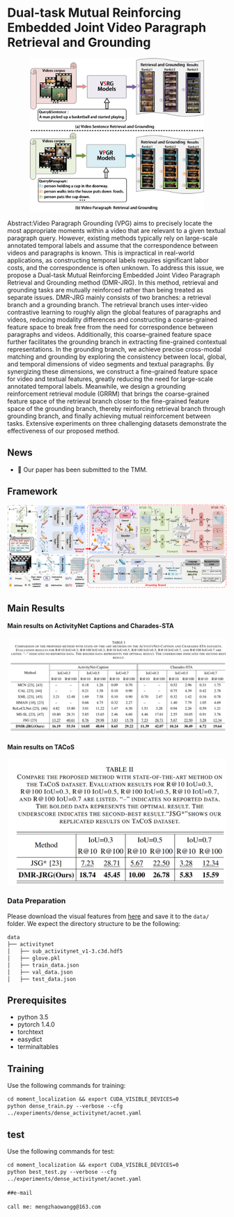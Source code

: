 # Dual-task Mutual Reinforcing Embedded Joint Video Paragraph Retrieval and Grounding

<div align="center">
    <img src="images/01.png" alt="Main results on TACoS" width="400">
</div>

Abstract:Video Paragraph Grounding (VPG) aims to precisely locate the most appropriate moments within a video that are relevant to a given textual paragraph query. However, existing methods typically rely on large-scale annotated temporal labels and assume that the correspondence between videos and paragraphs is known. This is impractical in real-world applications, as constructing temporal labels requires significant labor costs, and the correspondence is often unknown. To address this issue, we propose a Dual-task Mutual Reinforcing Embedded Joint Video Paragraph Retrieval and Grounding method (DMR-JRG). In this method,  retrieval and grounding tasks are mutually reinforced rather than being treated as separate issues. DMR-JRG mainly consists of two branches: a retrieval branch and a grounding branch. The retrieval branch uses inter-video contrastive learning to roughly align the global features of paragraphs and videos, reducing modality differences and constructing a coarse-grained feature space to break free from the need for correspondence between paragraphs and videos. Additionally, this coarse-grained feature space further facilitates the grounding branch in extracting fine-grained contextual representations. In the grounding branch, we achieve precise cross-modal matching and grounding by exploring the consistency between local, global, and temporal dimensions of video segments and textual paragraphs. By synergizing these dimensions, we construct a fine-grained feature space for video and textual features, greatly reducing the need for large-scale annotated temporal labels. Meanwhile, we design a grounding reinforcement retrieval module (GRRM) that brings the coarse-grained feature space of the retrieval branch closer to the fine-grained feature space of the grounding branch, thereby reinforcing retrieval branch through grounding branch, and finally achieving mutual reinforcement between tasks. Extensive experiments on three challenging datasets demonstrate the effectiveness of our proposed method.


## News
- :beers: Our paper has been submitted to the TMM.

## Framework
![alt text](images/03.png)

## Main Results


#### Main results on ActivityNet Captions and Charades-STA
![alt text](images/t1.png)

#### Main results on TACoS

<div align="center">
    <img src="images/t2.png" alt="Main results on TACoS" width="550">
</div>

### Data Preparation
Please download the visual features from [here](https://pan.baidu.com/s/1_JiOUG3FKkKXij-0kVfkuA?pwd=ryeh) and save it to the `data/` folder. We expect the directory structure to be the following:

```
data
├── activitynet
│   ├── sub_activitynet_v1-3.c3d.hdf5
│   ├── glove.pkl
│   ├── train_data.json
│   ├── val_data.json
│   ├── test_data.json

```

## Prerequisites
- python 3.5
- pytorch 1.4.0
- torchtext
- easydict
- terminaltables

## Training
Use the following commands for training:
```
cd moment_localization && export CUDA_VISIBLE_DEVICES=0
python dense_train.py --verbose --cfg ../experiments/dense_activitynet/acnet.yaml
```
## test
Use the following commands for test:
```
cd moment_localization && export CUDA_VISIBLE_DEVICES=0
python best_test.py --verbose --cfg ../experiments/dense_activitynet/acnet.yaml

##e-mail

call me: mengzhaowangg@163.com
